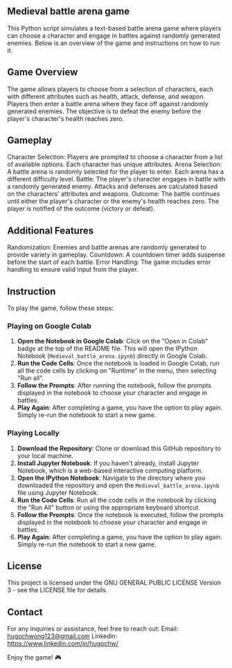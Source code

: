 ## Medieval battle arena game

This Python script simulates a text-based battle arena game where players can choose a character and engage in battles against randomly generated enemies. Below is an overview of the game and instructions on how to run it. 

## Game Overview
The game allows players to choose from a selection of characters, each with different attributes such as health, attack, defense, and weapon. Players then enter a battle arena where they face off against randomly generated enemies. The objective is to defeat the enemy before the player's character's health reaches zero.

## Gameplay
Character Selection: Players are prompted to choose a character from a list of available options. Each character has unique attributes.
Arena Selection: A battle arena is randomly selected for the player to enter. Each arena has a different difficulty level.
Battle: The player's character engages in battle with a randomly generated enemy. Attacks and defenses are calculated based on the characters' attributes and weapons.
Outcome: The battle continues until either the player's character or the enemy's health reaches zero. The player is notified of the outcome (victory or defeat).

## Additional Features
Randomization: Enemies and battle arenas are randomly generated to provide variety in gameplay.
Countdown: A countdown timer adds suspense before the start of each battle.
Error Handling: The game includes error handling to ensure valid input from the player.

## Instruction
To play the game, follow these steps:

### Playing on Google Colab

1. **Open the Notebook in Google Colab**: Click on the "Open in Colab" badge at the top of the README file. This will open the IPython Notebook (`Medieval_battle_arena.ipynb`) directly in Google Colab.
2. **Run the Code Cells**: Once the notebook is loaded in Google Colab, run all the code cells by clicking on "Runtime" in the menu, then selecting "Run all".
3. **Follow the Prompts**: After running the notebook, follow the prompts displayed in the notebook to choose your character and engage in battles.
4. **Play Again**: After completing a game, you have the option to play again. Simply re-run the notebook to start a new game.

### Playing Locally

1. **Download the Repository**: Clone or download this GitHub repository to your local machine.
2. **Install Jupyter Notebook**: If you haven't already, install Jupyter Notebook, which is a web-based interactive computing platform.
3. **Open the IPython Notebook**: Navigate to the directory where you downloaded the repository and open the `Medieval_battle_arena.ipynb` file using Jupyter Notebook.
4. **Run the Code Cells**: Run all the code cells in the notebook by clicking the "Run All" button or using the appropriate keyboard shortcut.
5. **Follow the Prompts**: Once the notebook is executed, follow the prompts displayed in the notebook to choose your character and engage in battles.
6. **Play Again**: After completing a game, you have the option to play again. Simply re-run the notebook to start a new game.

## License
This project is licensed under the GNU GENERAL PUBLIC LICENSE Version 3 - see the LICENSE file for details. 

## Contact
For any inquiries or assistance, feel free to reach out: Email: hugochwong123@gmail.com Linkedin: https://www.linkedin.com/in/hugochw/

Enjoy the game! 🎮
